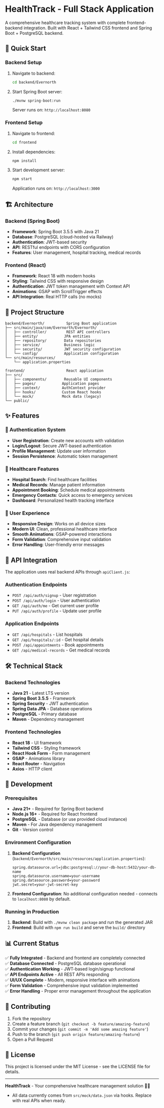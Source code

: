 # HealthTrack - Full Stack Application

A comprehensive healthcare tracking system with complete frontend-backend integration. Built with React + Tailwind CSS frontend and Spring Boot + PostgreSQL backend.

## 🚀 Quick Start

### Backend Setup
1. Navigate to backend:
   ```bash
   cd backend/Evernorth
   ```
2. Start Spring Boot server:
   ```bash
   ./mvnw spring-boot:run
   ```
   Server runs on: `http://localhost:8080`

### Frontend Setup
1. Navigate to frontend:
   ```bash
   cd frontend
   ```
2. Install dependencies:
   ```bash
   npm install
   ```
3. Start development server:
   ```bash
   npm start
   ```
   Application runs on: `http://localhost:3000`

## 🏗️ Architecture

### Backend (Spring Boot)
- **Framework**: Spring Boot 3.5.5 with Java 21
- **Database**: PostgreSQL (cloud-hosted via Railway)
- **Authentication**: JWT-based security
- **API**: RESTful endpoints with CORS configuration
- **Features**: User management, hospital tracking, medical records

### Frontend (React)
- **Framework**: React 18 with modern hooks
- **Styling**: Tailwind CSS with responsive design
- **Authentication**: JWT token management with Context API
- **Animations**: GSAP with ScrollTrigger effects
- **API Integration**: Real HTTP calls (no mocks)

## 📁 Project Structure

```
backend/Evernorth/          Spring Boot application
├── src/main/java/com/Evernorth/Evernorth/
│   ├── controller/         REST API controllers
│   ├── entity/            JPA entities
│   ├── repository/        Data repositories
│   ├── service/           Business logic
│   ├── security/          JWT security configuration
│   └── config/            Application configuration
└── src/main/resources/
    └── application.properties

frontend/                   React application
├── src/
│   ├── components/        Reusable UI components
│   ├── pages/            Application pages
│   ├── context/          AuthContext provider
│   ├── hooks/            Custom React hooks
│   └── mock/             Mock data (legacy)
└── public/
```

## ✨ Features

### 🔐 Authentication System
- **User Registration**: Create new accounts with validation
- **Login/Logout**: Secure JWT-based authentication
- **Profile Management**: Update user information
- **Session Persistence**: Automatic token management

### 🏥 Healthcare Features
- **Hospital Search**: Find healthcare facilities
- **Medical Records**: Manage patient information
- **Appointment Booking**: Schedule medical appointments
- **Emergency Contacts**: Quick access to emergency services
- **Dashboard**: Personalized health tracking interface

### 🎨 User Experience
- **Responsive Design**: Works on all device sizes
- **Modern UI**: Clean, professional healthcare interface
- **Smooth Animations**: GSAP-powered interactions
- **Form Validation**: Comprehensive input validation
- **Error Handling**: User-friendly error messages

## 🔗 API Integration

The application uses real backend APIs through `apiClient.js`:

### Authentication Endpoints
- `POST /api/auth/signup` - User registration
- `POST /api/auth/login` - User authentication  
- `GET /api/auth/me` - Get current user profile
- `PUT /api/auth/profile` - Update user profile

### Application Endpoints
- `GET /api/hospitals` - List hospitals
- `GET /api/hospitals/:id` - Get hospital details
- `POST /api/appointments` - Book appointments
- `GET /api/medical-records` - Get medical records

## 🛠️ Technical Stack

### Backend Technologies
- **Java 21** - Latest LTS version
- **Spring Boot 3.5.5** - Framework
- **Spring Security** - JWT authentication
- **Spring Data JPA** - Database operations
- **PostgreSQL** - Primary database
- **Maven** - Dependency management

### Frontend Technologies
- **React 18** - UI framework
- **Tailwind CSS** - Styling framework
- **React Hook Form** - Form management
- **GSAP** - Animations library
- **React Router** - Navigation
- **Axios** - HTTP client

## 🚀 Development

### Prerequisites
- **Java 21+** - Required for Spring Boot backend
- **Node.js 16+** - Required for React frontend
- **PostgreSQL** - Database (or use provided cloud instance)
- **Maven** - For Java dependency management
- **Git** - Version control

### Environment Configuration
1. **Backend Configuration** (`backend/Evernorth/src/main/resources/application.properties`):
   ```properties
   spring.datasource.url=jdbc:postgresql://your-db-host:5432/your-db-name
   spring.datasource.username=your-username
   spring.datasource.password=your-password
   jwt.secret=your-jwt-secret-key
   ```

2. **Frontend Configuration**: No additional configuration needed - connects to `localhost:8080` by default.

### Running in Production
1. **Backend**: Build with `./mvnw clean package` and run the generated JAR
2. **Frontend**: Build with `npm run build` and serve the `build/` directory

## 📊 Current Status

✅ **Fully Integrated** - Backend and frontend are completely connected  
✅ **Database Connected** - PostgreSQL database operational  
✅ **Authentication Working** - JWT-based login/signup functional  
✅ **API Endpoints Active** - All REST APIs responding  
✅ **UI/UX Complete** - Modern, responsive interface with animations  
✅ **Form Validation** - Comprehensive input validation implemented  
✅ **Error Handling** - Proper error management throughout the application  

## 🤝 Contributing

1. Fork the repository
2. Create a feature branch (`git checkout -b feature/amazing-feature`)
3. Commit your changes (`git commit -m 'Add some amazing feature'`)
4. Push to the branch (`git push origin feature/amazing-feature`)
5. Open a Pull Request

## 📝 License

This project is licensed under the MIT License - see the LICENSE file for details.

---
**HealthTrack** - Your comprehensive healthcare management solution 🏥✨

- All data currently comes from `src/mock/data.json` via hooks. Replace with real APIs when ready.
